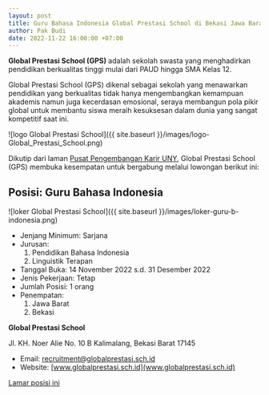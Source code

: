 ```yaml
---
layout: post
title: Guru Bahasa Indonesia Global Prestasi School di Bekasi Jawa Barat
author: Pak Budi
date: 2022-11-22 16:00:00 +07:00
---
```


**Global Prestasi School (GPS)** adalah sekolah swasta yang menghadirkan pendidikan berkualitas tinggi mulai dari PAUD hingga SMA Kelas 12.

Global Prestasi School (GPS) dikenal sebagai sekolah yang menawarkan pendidikan yang berkualitas tidak hanya mengembangkan kemampuan akademis namun juga kecerdasan emosional, seraya membangun pola pikir global untuk membantu siswa meraih kesuksesan dalam dunia yang sangat kompetitif saat ini.

![logo Global Prestasi School]({{ site.baseurl }}/images/logo-Global_Prestasi_School.png)

Dikutip dari laman [Pusat Pengembangan Karir UNY](https://ppk.lppmp.uny.ac.id/lowongan/show_landing/ODQ5), Global Prestasi School (GPS) membuka kesempatan untuk bergabung melalui lowongan berikut ini:

## Posisi: Guru Bahasa Indonesia ##

![loker Global Prestasi School]({{ site.baseurl }}/images/loker-guru-b-indonesia.png)

* Jenjang Minimum: Sarjana
* Jurusan:
  1. Pendidikan Bahasa Indonesia
  2. Linguistik Terapan
* Tanggal Buka: 14 November 2022 s.d. 31 Desember 2022
* Jenis Pekerjaan: Tetap
* Jumlah Posisi: 1 orang
* Penempatan:
  1. Jawa Barat
  2. Bekasi

**Global Prestasi School**

Jl. KH. Noer Alie No. 10 B Kalimalang, Bekasi Barat 17145
* Email: [recruitment@globalprestasi.sch.id](mailto:recruitment@globalprestasi.sch.id)
* Website: [www.globalprestasi.sch.id](www.globalprestasi.sch.id)

<div class="apply"><a href="https://ppk.lppmp.uny.ac.id/lowongan/show_landing/ODQ5">Lamar posisi ini</a></div>
